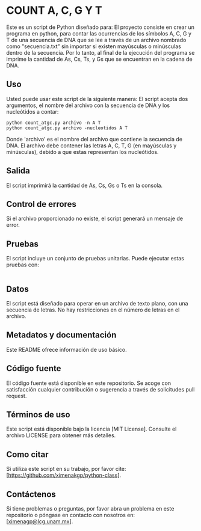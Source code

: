 # COUNT A, C, G Y T

Este es un script de Python diseñado para:
El proyecto consiste en crear un programa en python, para contar las ocurrencias de los símbolos A, C, G y T de una secuencia de DNA que se lee a través de un archivo nombrado como "secuencia.txt" sin importar si existen mayúsculas o minúsculas dentro de la secuencia. Por lo tanto, al final de la ejecución del programa se imprime la cantidad de As, Cs, Ts, y Gs que se encuentran en la cadena de DNA. 

## Uso

Usted puede usar este script de la siguiente manera:
El script acepta dos argumentos, el nombre del archivo con la secuencia de DNA y los nucleótidos a contar:

```
python count_atgc.py archivo -n A T
python count_atgc.py archivo -nucleotidos A T
```

Donde 'archivo' es el nombre del archivo que contiene la secuencia de DNA. El archivo debe contener las letras A, C, T, G (en mayúsculas y minúsculas), debido a que estas representan los nucleótidos.

## Salida

El script imprimirá la cantidad de As, Cs, Gs o Ts en la consola. 

## Control de errores

Si el archivo proporcionado no existe, el script generará un mensaje de error.

## Pruebas

El script incluye un conjunto de pruebas unitarias. Puede ejecutar estas pruebas con:

```

```

## Datos
El script está diseñado para operar en un archivo de texto plano, con una secuencia de letras. No hay restricciones en el número de letras en el archivo.

## Metadatos y documentación
Este README ofrece información de uso básico. 

## Código fuente
El código fuente está disponible en este repositorio. Se acoge con satisfacción cualquier contribución o sugerencia a través de solicitudes pull request.

## Términos de uso

Este script está disponible bajo la licencia [MIT License]. Consulte el archivo LICENSE para obtener más detalles.

## Como citar

Si utiliza este script en su trabajo, por favor cite: [https://github.com/ximenakgp/python-class].

## Contáctenos

Si tiene problemas o preguntas, por favor abra un problema en este repositorio o póngase en contacto con nosotros en: [ximenagp@lcg.unam.mx].
